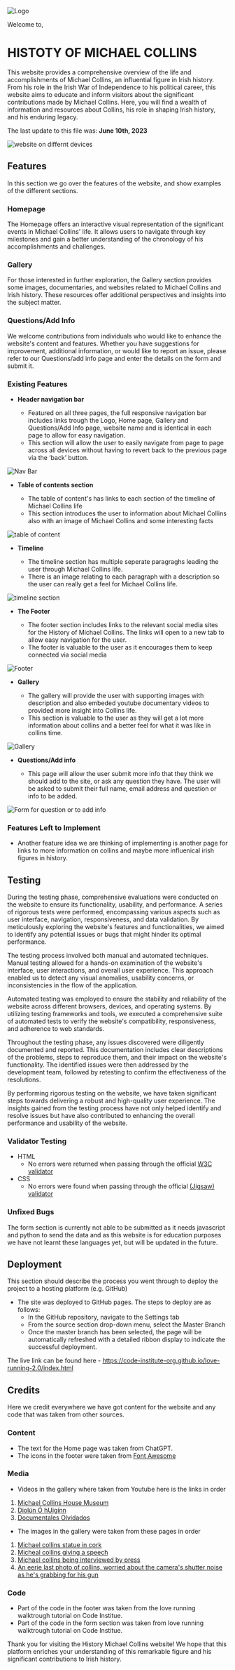 ![Logo](assets/images/Michael_Collins_signature.png)

Welcome to, 
# HISTOTY OF MICHAEL COLLINS

This website provides a comprehensive overview of the life and accomplishments of Michael Collins, an influential figure in Irish history. From his role in the Irish War of Independence to his political career, this website aims to educate and inform visitors about the significant contributions made by Michael Collins. Here, you will find a wealth of information and resources about Collins, his role in shaping Irish history, and his enduring legacy.

The last update to this file was: **June 10th, 2023**

![website on differnt devices](assets/images/different-screen-sizes.png)

## Features
In this section we go over the features of the website, and show examples of the different sections.


### Homepage
The Homepage offers an interactive visual representation of the significant events in Michael Collins' life. It allows users to navigate through key milestones and gain a better understanding of the chronology of his accomplishments and challenges.

### Gallery
For those interested in further exploration, the Gallery section provides some images, documentaries, and websites related to Michael Collins and Irish history. These resources offer additional perspectives and insights into the subject matter.

### Questions/Add Info 
We welcome contributions from individuals who would like to enhance the website's content and features. Whether you have suggestions for improvement, additional information, or would like to report an issue, please refer to our Questions/add info page and enter the details on the form and submit it.

### Existing Features



- __Header navigation bar__

  - Featured on all three pages, the full responsive navigation bar includes links trough the Logo, Home page, Gallery and Questions/Add Info page, website name and is identical in each page to allow for easy navigation.
  - This section will allow the user to easily navigate from page to page across all devices without having to revert back to the previous page via the ‘back’ button. 

![Nav Bar](assets/images/header-nav.png)

- __Table of contents section__

  - The table of content's has links to each section of the timeline of Michael Collins life
  - This section introduces the user to information about Michael Collins also with an image of Michael Collins and some interesting facts

![table of content](assets/images/table-of-content.png)

- __Timeline__

  - The timeline section has multiple seperate paragraghs leading the user through Michael Collins life. 
  - There is an image relating to each paragraph with a description so the user can really get a feel for Michael Collins life. 

![timeline section](assets/images/timeline-section.png)

- __The Footer__ 

  - The footer section includes links to the relevant social media sites for the History of Michael Collins. The links will open to a new tab to allow easy navigation for the user. 
  - The footer is valuable to the user as it encourages them to keep connected via social media

![Footer](assets/images/footer.png)

- __Gallery__

  - The gallery will provide the user with supporting images with description and also embeded youtube documentary videos to provided more insight into Collins life. 
  - This section is valuable to the user as they will get a lot more information about collins and a better feel for what it was like in collins time. 

![Gallery](assets/images/gallery-images.png)

- __Questions/Add info__

  - This page will allow the user submit more info that they think we should add to the site, or ask any question they have. The user will be asked to submit their full name, email address and question or info to be added. 

![Form for question or to add info](assets/images/form.png)


### Features Left to Implement

- Another feature idea we are thinking of implementing is another page for links to more information on collins and maybe more influenical irish figures in history.

## Testing 

During the testing phase, comprehensive evaluations were conducted on the website to ensure its functionality, usability, and performance. A series of rigorous tests were performed, encompassing various aspects such as user interface, navigation, responsiveness, and data validation. By meticulously exploring the website's features and functionalities, we aimed to identify any potential issues or bugs that might hinder its optimal performance.

The testing process involved both manual and automated techniques. Manual testing allowed for a hands-on examination of the website's interface, user interactions, and overall user experience. This approach enabled us to detect any visual anomalies, usability concerns, or inconsistencies in the flow of the application.

Automated testing was employed to ensure the stability and reliability of the website across different browsers, devices, and operating systems. By utilizing testing frameworks and tools, we executed a comprehensive suite of automated tests to verify the website's compatibility, responsiveness, and adherence to web standards.

Throughout the testing phase, any issues discovered were diligently documented and reported. This documentation includes clear descriptions of the problems, steps to reproduce them, and their impact on the website's functionality. The identified issues were then addressed by the development team, followed by retesting to confirm the effectiveness of the resolutions.

By performing rigorous testing on the website, we have taken significant steps towards delivering a robust and high-quality user experience. The insights gained from the testing process have not only helped identify and resolve issues but have also contributed to enhancing the overall performance and usability of the website.


### Validator Testing 

- HTML
  - No errors were returned when passing through the official [W3C validator](https://validator.w3.org/nu/?doc=https%3A%2F%2Fcode-institute-org.github.io%2Flove-running-2.0%2Findex.html)
- CSS
  - No errors were found when passing through the official [(Jigsaw) validator](https://jigsaw.w3.org/css-validator/validator?uri=https%3A%2F%2Fvalidator.w3.org%2Fnu%2F%3Fdoc%3Dhttps%253A%252F%252Fcode-institute-org.github.io%252Flove-running-2.0%252Findex.html&profile=css3svg&usermedium=all&warning=1&vextwarning=&lang=en#css)

### Unfixed Bugs

The form section is currently not able to be submitted as it needs javascript and python to send the data and as this website is for education purposes we have not learnt these languages yet, but will be updated in the future.

## Deployment

This section should describe the process you went through to deploy the project to a hosting platform (e.g. GitHub) 

- The site was deployed to GitHub pages. The steps to deploy are as follows: 
  - In the GitHub repository, navigate to the Settings tab 
  - From the source section drop-down menu, select the Master Branch
  - Once the master branch has been selected, the page will be automatically refreshed with a detailed ribbon display to indicate the successful deployment. 

The live link can be found here - https://code-institute-org.github.io/love-running-2.0/index.html 


## Credits 

Here we credit everywhere we have got content for the website and any code that was taken from other sources.

### Content 

- The text for the Home page was taken from ChatGPT.
- The icons in the footer were taken from [Font Awesome](https://fontawesome.com/)

### Media

- Videos in the gallery where taken from Youtube here is the links in order
 1. [Michael Collins House Museum](https://www.youtube.com/@michaelcollinshouse)
 2. [Diolún Ó hUigínn](https://www.youtube.com/@Dioluin)
 3. [Documentales Olvidados](https://www.youtube.com/@Documentalesolvidado)

- The images in the gallery were taken from these pages in order
 1. [Michael collins statue in cork](https://laracurtis.blogspot.com/2021/04/michael-collins-ireland-history-michael.html)
 2. [Micheal collins giving a speech](https://www.pinterest.jp/pin/museum-all-about-michael-collins-to-open-on-easter-saturday--128915608061888154/)
 3. [Michael collins being interviewed by press](https://www.pinterest.com/pin/421086633909672221/)
 4. [An eerie last photo of collins, worried about the camera's shutter noise as he's grabbing for his gun](https://www.pinterest.com/pin/454300681146697950/)

### Code 

- Part of the code in the footer was taken from the love running walktrough tutorial on Code Institue.
- Part of the code in the form section was taken from love running walktrough tutorial on Code Institue.

Thank you for visiting the History Michael Collins website! We hope that this platform enriches your understanding of this remarkable figure and his significant contributions to Irish history.